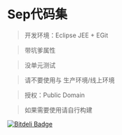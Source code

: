 Sep代码集
=======
> 开发环境：Eclipse JEE + EGit

> 带坑爹属性

> 没单元测试

> 请不要使用与 生产环境/线上环境

> 授权：Public Domain

> 如果需要使用请自行构建

[![Bitdeli Badge](https://d2weczhvl823v0.cloudfront.net/Septembers/codeset/trend.png)](https://bitdeli.com/free "Bitdeli Badge")

